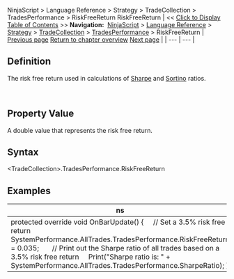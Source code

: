 ﻿
NinjaScript \> Language Reference \> Strategy \> TradeCollection \> TradesPerformance \> RiskFreeReturn
RiskFreeReturn
| \<\< [Click to Display Table of Contents](riskfreereturn.md) \>\> **Navigation:**     [NinjaScript](ninjascript.md) \> [Language Reference](language_reference_wip.md) \> [Strategy](strategy.md) \> [TradeCollection](tradecollection.md) \> [TradesPerformance](tradesperformance.md) \> RiskFreeReturn | [Previous page](rsquared.md) [Return to chapter overview](tradesperformance.md) [Next page](sharperatio.md) |
| --- | --- |
## Definition
The risk free return used in calculations of [Sharpe](sharperatio.md) and [Sortino](sortinoratio.md) ratios.  

 
## Property Value
A double value that represents the risk free return.
 
## Syntax
\<TradeCollection\>.TradesPerformance.RiskFreeReturn

## Examples
| ns |
| --- |
| protected override void OnBarUpdate() {      // Set a 3\.5% risk free return      SystemPerformance.AllTrades.TradesPerformance.RiskFreeReturn \= 0\.035;        // Print out the Sharpe ratio of all trades based on a 3\.5% risk free return      Print("Sharpe ratio is: " \+ SystemPerformance.AllTrades.TradesPerformance.SharpeRatio); } |

 
